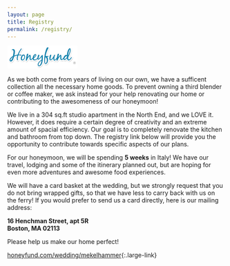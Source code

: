 ```yaml
---
layout: page
title: Registry
permalink: /registry/
---
```


  [![](/img/honeyfund.png)](http://www.honeyfund.com/wedding/mekelhammer)

As we both come from years of living on our own, we have a sufficent collection all the necessary home goods. To prevent owning a third blender or coffee maker, we ask instead for your help renovating our home or contributing to the awesomeness of our honeymoon! 

We live in a 304 sq.ft studio apartment in the North End, and we LOVE it. However, it does require a certain degree of creativity and an extreme amount of spacial efficiency. Our goal is to completely renovate the kitchen and bathroom from top down. The registry link below will provide you the opportunity to contribute towards specific aspects of our plans. 

For our honeymoon, we will be spending **5 weeks** in Italy! We have our travel, lodging and some of the itinerary planned out, but are hoping for even more adventures and awesome food experiences.

We will have a card basket at the wedding, but we strongly request that you do not bring wrapped gifts, so that we have less to carry back with us on the ferry! If you would prefer to send us a card directly, here is our mailing address:

  **16 Henchman Street, apt 5R**  
**Boston, MA 02113**

Please help us make our home perfect!

[honeyfund.com/wedding/mekelhammer](http://www.honeyfund.com/wedding/mekelhammer){:.large-link}
